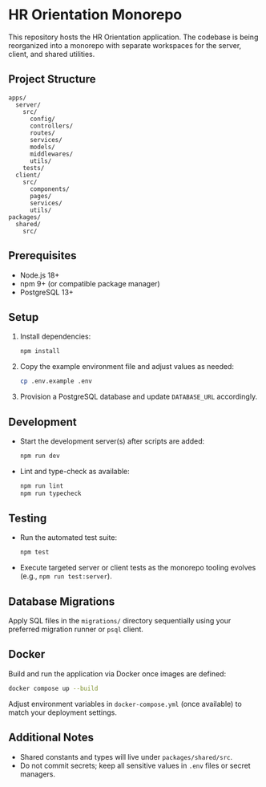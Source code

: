 # HR Orientation Monorepo

This repository hosts the HR Orientation application. The codebase is being reorganized into a monorepo with separate workspaces for the server, client, and shared utilities.

## Project Structure

```
apps/
  server/
    src/
      config/
      controllers/
      routes/
      services/
      models/
      middlewares/
      utils/
    tests/
  client/
    src/
      components/
      pages/
      services/
      utils/
packages/
  shared/
    src/
```

## Prerequisites

- Node.js 18+
- npm 9+ (or compatible package manager)
- PostgreSQL 13+

## Setup

1. Install dependencies:
   ```bash
   npm install
   ```
2. Copy the example environment file and adjust values as needed:
   ```bash
   cp .env.example .env
   ```
3. Provision a PostgreSQL database and update `DATABASE_URL` accordingly.

## Development

- Start the development server(s) after scripts are added:
  ```bash
  npm run dev
  ```
- Lint and type-check as available:
  ```bash
  npm run lint
  npm run typecheck
  ```

## Testing

- Run the automated test suite:
  ```bash
  npm test
  ```
- Execute targeted server or client tests as the monorepo tooling evolves (e.g., `npm run test:server`).

## Database Migrations

Apply SQL files in the `migrations/` directory sequentially using your preferred migration runner or `psql` client.

## Docker

Build and run the application via Docker once images are defined:
```bash
docker compose up --build
```
Adjust environment variables in `docker-compose.yml` (once available) to match your deployment settings.

## Additional Notes

- Shared constants and types will live under `packages/shared/src`.
- Do not commit secrets; keep all sensitive values in `.env` files or secret managers.
